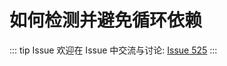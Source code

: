 # 如何检测并避免循环依赖



::: tip Issue 
 欢迎在 Issue 中交流与讨论: [Issue 525](https://github.com/shfshanyue/Daily-Question/issues/525) 
:::



